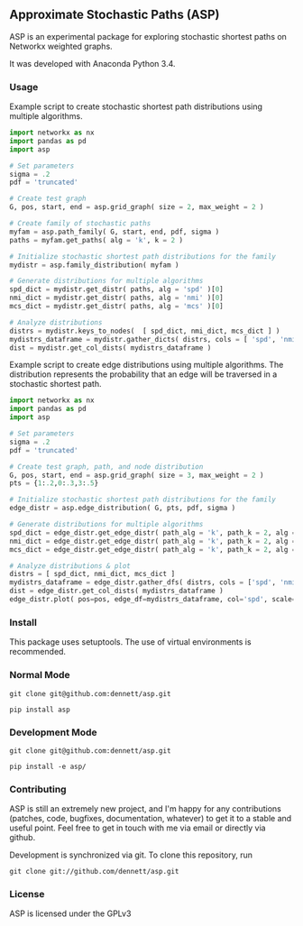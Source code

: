 ## Approximate Stochastic Paths (ASP)

ASP is an experimental package for exploring stochastic shortest paths on Networkx weighted graphs. 

It was developed with Anaconda Python 3.4.

### Usage
Example script to create stochastic shortest path distributions using multiple algorithms.

```python
import networkx as nx
import pandas as pd
import asp

# Set parameters
sigma = .2
pdf = 'truncated'

# Create test graph
G, pos, start, end = asp.grid_graph( size = 2, max_weight = 2 )

# Create family of stochastic paths
myfam = asp.path_family( G, start, end, pdf, sigma )
paths = myfam.get_paths( alg = 'k', k = 2 )

# Initialize stochastic shortest path distributions for the family
mydistr = asp.family_distribution( myfam )

# Generate distributions for multiple algorithms
spd_dict = mydistr.get_distr( paths, alg = 'spd' )[0]
nmi_dict = mydistr.get_distr( paths, alg = 'nmi' )[0]
mcs_dict = mydistr.get_distr( paths, alg = 'mcs' )[0]

# Analyze distributions
distrs = mydistr.keys_to_nodes(  [ spd_dict, nmi_dict, mcs_dict ] )
mydistrs_dataframe = mydistr.gather_dicts( distrs, cols = [ 'spd', 'nmi', 'mcs'] )
dist = mydistr.get_col_dists( mydistrs_dataframe )
```

Example script to create edge distributions using multiple algorithms. The distribution represents the probability that an edge will be traversed in a stochastic shortest path.

```python
import networkx as nx
import pandas as pd
import asp

# Set parameters
sigma = .2
pdf = 'truncated'

# Create test graph, path, and node distribution
G, pos, start, end = asp.grid_graph( size = 3, max_weight = 2 )
pts = {1:.2,0:.3,3:.5}

# Initialize stochastic shortest path distributions for the family
edge_distr = asp.edge_distribution( G, pts, pdf, sigma )

# Generate distributions for multiple algorithms
spd_dict = edge_distr.get_edge_distr( path_alg = 'k', path_k = 2, alg = 'spd' )
nmi_dict = edge_distr.get_edge_distr( path_alg = 'k', path_k = 2, alg = 'nmi' )
mcs_dict = edge_distr.get_edge_distr( path_alg = 'k', path_k = 2, alg = 'mcs' )

# Analyze distributions & plot
distrs = [ spd_dict, nmi_dict, mcs_dict ]
mydistrs_dataframe = edge_distr.gather_dfs( distrs, cols = ['spd', 'nmi', 'mcs'] )
dist = edge_distr.get_col_dists( mydistrs_dataframe )
edge_distr.plot( pos=pos, edge_df=mydistrs_dataframe, col='spd', scale=10 )
```


### Install

This package uses setuptools. The use of virtual environments is recommended.

### Normal Mode

	git clone git@github.com:dennett/asp.git

	pip install asp

### Development Mode

	git clone git@github.com:dennett/asp.git

	pip install -e asp/

### Contributing

ASP is still an extremely new project, and I'm happy for any contributions (patches, code, bugfixes, documentation, whatever) to get it to a stable and useful point. Feel free to get in touch with me via email or directly via github.

Development is synchronized via git. To clone this repository, run

	git clone git://github.com/dennett/asp.git

### License

ASP is licensed under the GPLv3